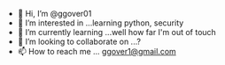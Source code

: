 - 👋 Hi, I’m @ggover01
- 👀 I’m interested in ...learning python, security
- 🌱 I’m currently learning ...well how far I'm out of touch
- 💞️ I’m looking to collaborate on ...?
- 📫 How to reach me ... ggover1@gmail.com

<!---
ggover01/ggover01 is a ✨ special ✨ repository because its `README.md` (this file) appears on your GitHub profile.
You can click the Preview link to take a look at your changes.
--->
